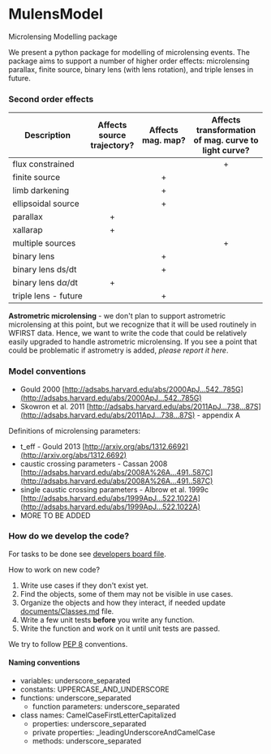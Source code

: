 # MulensModel
Microlensing Modelling package

We present a python package for modelling of microlensing events. The package aims to support a number of higher order effects: microlensing parallax, finite source, binary lens (with lens rotation), and triple lenses in future.

### Second order effects

|Description|Affects<br> source<br> trajectory?|Affects<br> mag. map?|Affects<br> transformation<br> of mag. curve to<br> light curve?|   
|---|:---:|:---:|:---:|  
|flux constrained      | | | + |
|finite source         | | + | |
|limb darkening        | | + | |
|ellipsoidal source    | | + | |
|parallax              | + | | |
|xallarap              | + | | |
|multiple sources      | | | + |
|binary lens           | | + | |
|binary lens ds/dt     | | + | |
|binary lens d$\alpha$/dt | + | | |
|triple lens - future  | | + | |

**Astrometric microlensing** - we don't plan to support astrometric microlensing at this point, but we recognize that it will be used routinely in WFIRST data. Hence, we want to write the code that could be relatively easily upgraded to handle astrometric microlensing. If you see a point that could be problematic if astrometry is added, _please report it here_. 


### Model conventions

* Gould 2000 [http://adsabs.harvard.edu/abs/2000ApJ...542..785G](http://adsabs.harvard.edu/abs/2000ApJ...542..785G)
* Skowron et al. 2011 [http://adsabs.harvard.edu/abs/2011ApJ...738...87S](http://adsabs.harvard.edu/abs/2011ApJ...738...87S) - appendix A

Definitions of microlensing parameters:

* t_eff - Gould 2013 [http://arxiv.org/abs/1312.6692](http://arxiv.org/abs/1312.6692)
* caustic crossing parameters - Cassan 2008 [http://adsabs.harvard.edu/abs/2008A%26A...491..587C](http://adsabs.harvard.edu/abs/2008A%26A...491..587C)
* single caustic crossing parameters - Albrow et al. 1999c [http://adsabs.harvard.edu/abs/1999ApJ...522.1022A](http://adsabs.harvard.edu/abs/1999ApJ...522.1022A)
* MORE TO BE ADDED


### How do we develop the code?

For tasks to be done see [developers board file](developers_board.md).  

How to work on new code?  
1. Write use cases if they don't exist yet.  
2. Find the objects, some of them may not be visible in use cases.  
3. Organize the objects and how they interact, if needed update [documents/Classes.md](documents/Classes.md) file.  
4. Write a few unit tests __before__ you write any function.  
5. Write the function and work on it until unit tests are passed.  

We try to follow [PEP 8](https://www.python.org/dev/peps/pep-0008/) conventions.  


#### Naming conventions
* variables: underscore_separated
* constants: UPPERCASE_AND_UNDERSCORE
* functions: underscore_separated
  * function parameters: underscore_separated
* class names: CamelCaseFirstLetterCapitalized
  * properties: underscore_separated
  * private properties: _leadingUnderscoreAndCamelCase
  * methods: underscore_separated
